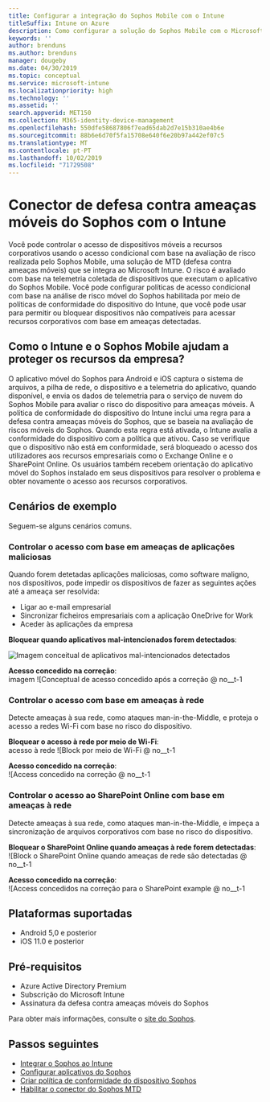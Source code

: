 ```yaml
---
title: Configurar a integração do Sophos Mobile com o Intune
titleSuffix: Intune on Azure
description: Como configurar a solução do Sophos Mobile com o Microsoft Intune para controlar o acesso de dispositivos móveis aos seus recursos corporativos.
keywords: ''
author: brenduns
ms.author: brenduns
manager: dougeby
ms.date: 04/30/2019
ms.topic: conceptual
ms.service: microsoft-intune
ms.localizationpriority: high
ms.technology: ''
ms.assetid: ''
search.appverid: MET150
ms.collection: M365-identity-device-management
ms.openlocfilehash: 550dfe58687806f7ead65dab2d7e15b310ae4b6e
ms.sourcegitcommit: 88b6e6d70f5fa15708e640f6e20b97a442ef07c5
ms.translationtype: MT
ms.contentlocale: pt-PT
ms.lasthandoff: 10/02/2019
ms.locfileid: "71729508"
---
```

# <a name="sophos-mobile-threat-defense-connector-with-intune"></a>Conector de defesa contra ameaças móveis do Sophos com o Intune
Você pode controlar o acesso de dispositivos móveis a recursos corporativos usando o acesso condicional com base na avaliação de risco realizada pelo Sophos Mobile, uma solução de MTD (defesa contra ameaças móveis) que se integra ao Microsoft Intune. O risco é avaliado com base na telemetria coletada de dispositivos que executam o aplicativo do Sophos Mobile.
Você pode configurar políticas de acesso condicional com base na análise de risco móvel do Sophos habilitada por meio de políticas de conformidade do dispositivo do Intune, que você pode usar para permitir ou bloquear dispositivos não compatíveis para acessar recursos corporativos com base em ameaças detectadas.

## <a name="how-do-intune-and-sophos-mobile-help-protect-your-company-resources"></a>Como o Intune e o Sophos Mobile ajudam a proteger os recursos da empresa?
O aplicativo móvel do Sophos para Android e iOS captura o sistema de arquivos, a pilha de rede, o dispositivo e a telemetria do aplicativo, quando disponível, e envia os dados de telemetria para o serviço de nuvem do Sophos Mobile para avaliar o risco do dispositivo para ameaças móveis.
A política de conformidade do dispositivo do Intune inclui uma regra para a defesa contra ameaças móveis do Sophos, que se baseia na avaliação de riscos móveis do Sophos. Quando esta regra está ativada, o Intune avalia a conformidade do dispositivo com a política que ativou. Caso se verifique que o dispositivo não está em conformidade, será bloqueado o acesso dos utilizadores aos recursos empresariais como o Exchange Online e o SharePoint Online. Os usuários também recebem orientação do aplicativo móvel do Sophos instalado em seus dispositivos para resolver o problema e obter novamente o acesso aos recursos corporativos.  

## <a name="sample-scenarios"></a>Cenários de exemplo
Seguem-se alguns cenários comuns.  
### <a name="control-access-based-on-threats-from-malicious-apps"></a>Controlar o acesso com base em ameaças de aplicações maliciosas
Quando forem detetadas aplicações maliciosas, como software maligno, nos dispositivos, pode impedir os dispositivos de fazer as seguintes ações até a ameaça ser resolvida:
- Ligar ao e-mail empresarial
- Sincronizar ficheiros empresariais com a aplicação OneDrive for Work
- Aceder às aplicações da empresa

**Bloquear quando aplicativos mal-intencionados forem detectados**:
 
![Imagem conceitual de aplicativos mal-intencionados detectados](./media/sophos-mtd-connector/sophos_malicious_apps_blocked.png)  

**Acesso concedido na correção**:  
imagem ![Conceptual de acesso concedido após a correção @ no__t-1

### <a name="control-access-based-on-threat-to-network"></a>Controlar o acesso com base em ameaças à rede  
Detecte ameaças à sua rede, como ataques man-in-the-Middle, e proteja o acesso a redes Wi-Fi com base no risco do dispositivo.  

**Bloquear o acesso à rede por meio de Wi-Fi**:  
acesso à rede ![Block por meio de Wi-Fi @ no__t-1

**Acesso concedido na correção**:   
![Access concedido na correção @ no__t-1  

### <a name="control-access-to-sharepoint-online-based-on-threat-to-network"></a>Controlar o acesso ao SharePoint Online com base em ameaças à rede  
Detecte ameaças à sua rede, como ataques man-in-the-Middle, e impeça a sincronização de arquivos corporativos com base no risco do dispositivo.  

**Bloquear o SharePoint Online quando ameaças à rede forem detectadas**:   
![Block o SharePoint Online quando ameaças de rede são detectadas @ no__t-1  

**Acesso concedido na correção**:  
![Access concedidos na correção para o SharePoint example @ no__t-1  

## <a name="supported-platforms"></a>Plataformas suportadas  
- Android 5,0 e posterior
- iOS 11.0 e posterior

## <a name="prerequisites"></a>Pré-requisitos  
- Azure Active Directory Premium
- Subscrição do Microsoft Intune 
- Assinatura da defesa contra ameaças móveis do Sophos

Para obter mais informações, consulte o [site do Sophos](https://www.sophos.com/products/mobile-control).  

## <a name="next-steps"></a>Passos seguintes  
- [Integrar o Sophos ao Intune](sophos-mtd-connector-integration.md)
- [Configurar aplicativos do Sophos](mtd-apps-ios-app-configuration-policy-add-assign.md)
- [Criar política de conformidade do dispositivo Sophos](mtd-device-compliance-policy-create.md)
- [Habilitar o conector do Sophos MTD](mtd-connector-enable.md)
